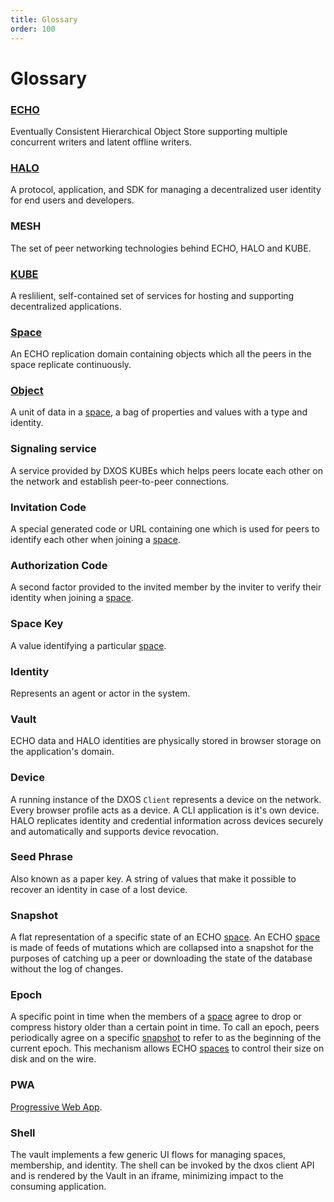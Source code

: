 ```yaml
---
title: Glossary
order: 100
---
```


# Glossary

### [ECHO](./platform)

Eventually Consistent Hierarchical Object Store supporting multiple concurrent writers and latent offline writers.

### [HALO](./platform/halo)

A protocol, application, and SDK for managing a decentralized user identity for end users and developers.

### MESH

The set of peer networking technologies behind ECHO, HALO and KUBE.

### [KUBE](./platform/kube)

A reslilient, self-contained set of services for hosting and supporting decentralized applications.

### [Space](./platform/#spaces)

An ECHO replication domain containing objects which all the peers in the space replicate continuously.

### [Object](./platform/#objects)

A unit of data in a [space](#space), a bag of properties and values with a type and identity.

### Signaling service

A service provided by DXOS KUBEs which helps peers locate each other on the network and establish peer-to-peer connections.

### Invitation Code

A special generated code or URL containing one which is used for peers to identify each other when joining a [space](#space).

### Authorization Code

A second factor provided to the invited member by the inviter to verify their identity when joining a [space](#space).

### Space Key

A value identifying a particular [space](#space).

### Identity

Represents an agent or actor in the system.

### Vault

ECHO data and HALO identities are physically stored in browser storage on the application's domain.

### Device

A running instance of the DXOS `Client` represents a device on the network. Every browser profile acts as a device. A CLI application is it's own device. HALO replicates identity and credential information across devices securely and automatically and supports device revocation.

### Seed Phrase

Also known as a paper key. A string of values that make it possible to recover an identity in case of a lost device.

### Snapshot

A flat representation of a specific state of an ECHO [space](#space). An ECHO [space](#space) is made of feeds of mutations which are collapsed into a snapshot for the purposes of catching up a peer or downloading the state of the database without the log of changes.

### Epoch

A specific point in time when the members of a [space](#space) agree to drop or compress history older than a certain point in time. To call an epoch, peers periodically agree on a specific [snapshot](#snapshot) to refer to as the beginning of the current epoch. This mechanism allows ECHO [spaces](#space) to control their size on disk and on the wire.

### PWA

[Progressive Web App](https://en.wikipedia.org/wiki/Progressive_web_app).

### Shell

The vault implements a few generic UI flows for managing spaces, membership, and identity. The shell can be invoked by the dxos client API and is rendered by the Vault in an iframe, minimizing impact to the consuming application.
